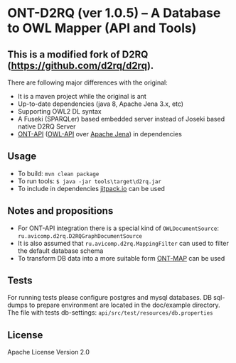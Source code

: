 # ONT-D2RQ (ver 1.0.5) – A Database to OWL Mapper (API and Tools)
## This is a modified fork of D2RQ (https://github.com/d2rq/d2rq).

There are following major differences with the original:

* It is a maven project while the original is ant
* Up-to-date dependencies (java 8, Apache Jena 3.x, etc)
* Supporting OWL2 DL syntax
* A Fuseki (SPARQLer) based embedded server instead of Joseki based native D2RQ Server
* [ONT-API](https://github.com/avicomp/ont-api) ([OWL-API](https://github.com/owlcs/owlapi) over [Apache Jena](https://github.com/apache/jena)) in dependencies

## Usage
* To build: `mvn clean package`
* To run tools: `$ java -jar tools\target\d2rq.jar`
* To include in dependencies [jitpack.io](https://jitpack.io/) can be used

## Notes and propositions
* For ONT-API integration there is a special kind of `OWLDocumentSource`: `ru.avicomp.d2rq.D2RQGraphDocumentSource` 
* It is also assumed that `ru.avicomp.d2rq.MappingFilter` can used to filter the default database schema
* To transform DB data into a more suitable form [ONT-MAP](https://github.com/avicomp/ont-map) can be used

## Tests
For running tests please configure postgres and mysql databases. 
DB sql-dumps to prepare environment are located in the doc/example directory.
The file with tests db-settings: `api/src/test/resources/db.properties`
 
## License 
Apache License Version 2.0
